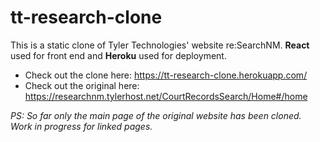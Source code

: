 # tt-research-clone

This is a static clone of Tyler Technologies' website re:SearchNM. **React** used for front end and **Heroku** used for deployment.

- Check out the clone here: https://tt-research-clone.herokuapp.com/
- Check out the original here: https://researchnm.tylerhost.net/CourtRecordsSearch/Home#/home

*PS: So far only the main page of the original website has been cloned. Work in progress for linked pages.*
